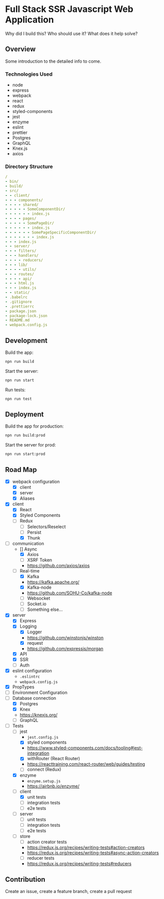 # Full Stack SSR Javascript Web Application
Why did I build this?  Who should use it? What does it help solve?
## Overview
Some introduction to the detailed info to come.
### Technologies Used
- node
- express
- webpack
- react
- redux
- styled-components
- jest
- enzyme
- eslint
- prettier
- Postgres
- GraphQL
- Knex.js
- axios
### Directory Structure
```yaml
/
- bin/
- build/
- src/
- - client/
- - - components/
- - - - shared/
- - - - - SomeComponentDir/
- - - - - - index.js
- - - - pages/
- - - - - SomePageDir/
- - - - - - index.js
- - - - - - SomePageSpecificComponentDir/
- - - - - - - index.js
- - - index.js
- - server/
- - - filters/
- - - handlers/
- - - - reducers/
- - - lib/
- - - - utils/
- - - routes/
- - - - api/
- - - html.js
- - - index.js
- - static/
- .babelrc
- .gitignore
- .prettierrc
- package.json
- package-lock.json
- README.md
- webpack.config.js
```

## Development
Build the app:
```bash
npn run build
```

Start the server:
```bash
npn run start
```

Run tests:
```bash
npn run test
```

## Deployment
Build the app for production:
```bash
npn run build:prod
```

Start the server for prod:
```bash
npn run start:prod
```

## Road Map
- [x] webpack configuration
    - [x] client
    - [x] server
    - [x] Aliases
- [x] client
    - [x] React
    - [x] Styled Components
    - [ ] Redux
        - [ ] Selectors/Reselect
        - [ ] Persist
        - [x] Thunk
- [ ] communication
    - [] Async
        - [x] Axios
        - [ ] XSRF Token
        - https://github.com/axios/axios
    - [ ] Real-time
        - [x] Kafka
        - https://kafka.apache.org/
        - [x] Kafka-node
        - https://github.com/SOHU-Co/kafka-node
        - [ ] Websocket
        - [ ] Socket.io
        - [ ] Something else...
- [x] server
    - [x] Express
    - [x] Logging
        - [x] Logger
        - https://github.com/winstonjs/winston
        - [x] request
        - https://github.com/expressjs/morgan
    - [x] API
    - [x] SSR
    - [ ] Auth
- [x] eslint configuration
    - `.eslintrc`
    - `webpack.config.js`
- [x] PropTypes
- [ ] Environment Configuration
- [ ] Database connection
    - [x] Postgres
    - [x] Knex
    - https://knexjs.org/
    - [ ] GraphQL
- [ ] Tests
    - [ ] jest
        - `jest.config.js`
        - [x] styled components
        - https://www.styled-components.com/docs/tooling#jest-integration
        - [x] withRouter (React Router)
        - https://reacttraining.com/react-router/web/guides/testing
        - [ ] connect (Redux)
    - [x] enzyme
        - `enzyme.setup.js`
        - https://airbnb.io/enzyme/
    - [ ] client
        - [x] unit tests
        - [ ] integration tests
        - [ ] e2e tests
    - [ ] server
        - [ ] unit tests
        - [ ] integration tests
        - [ ] e2e tests
    - [ ] store
        - [ ] action creator tests
        - https://redux.js.org/recipes/writing-tests#action-creators
        - https://redux.js.org/recipes/writing-tests#async-action-creators
        - [ ] reducer tests
        - https://redux.js.org/recipes/writing-tests#reducers

## Contribution
Create an issue, create a feature branch, create a pull request
